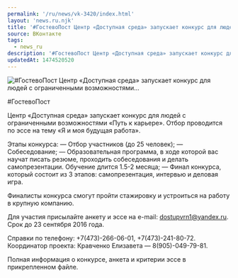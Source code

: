 ```yaml
---
permalink: '/ru/news/vk-3420/index.html'
layout: 'news.ru.njk'
title: '#ГостевоПост Центр «Доступная среда» запускает конкурс для людей с ограниченными возможностями'
source: ВКонтакте
tags:
  - news_ru
description: '#ГостевоПост Центр «Доступная среда» запускает конкурс для людей с ограниченными возможностями…'
updatedAt: 1474520520
---
```

![#ГостевоПост Центр «Доступная среда» запускает конкурс для людей с ограниченными возможностями…](https://sun9-29.userapi.com/impf/c638716/v638716484/39d/a2AbjwW0g54.jpg?size=1280x768&quality=96&sign=8203e1a3fb206fbf78ea45075032dc21&c_uniq_tag=hd5gYKe1ueirRI_0TB0cz9b1kCI-YHlnbZ3JVWd4z2A&type=album)

#ГостевоПост

Центр «Доступная среда» запускает конкурс для людей с ограниченными возможностями «Путь к карьере». Отбор проводится по эссе на тему «Я и моя будущая работа».

Этапы конкурса:
— Отбор участников (до 25 человек);
— Собеседование;
— Образовательная программа, в ходе которой вас научат писать резюме, проходить собеседования и делать самопрезентации. Обучение длится 1.5-2 месяца;
— Финал конкурса, который состоит из 3 этапов: самопрезентация, интервью и деловая игра.

Финалисты конкурса смогут пройти стажировку и устроиться на работу в крупную компанию.

Для участия присылайте анкету и эссе на e-mail: dostupvrn1@yandex.ru. Срок до 23 сентября 2016 года.

Справки по телефону: +7(473)-266-06-01, +7(473)-241-80-72.
Координатор проекта: Кравченко Елизавета — 8(905)-049-79-81.

Полная информация о конкурсе, анкета и критерии эссе в прикрепленном файле.
